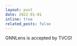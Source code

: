 ```yaml
---
layout: post
date: 2022-01-01
inline: true
related_posts: false
---
```


GNNLens is accepted by TVCG!